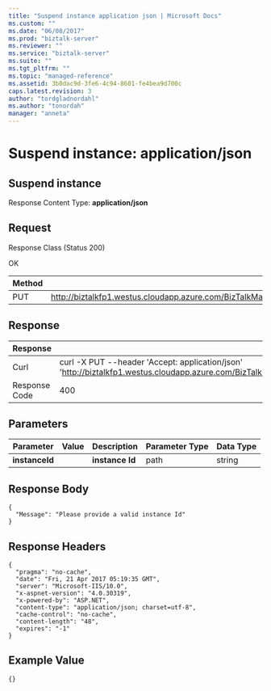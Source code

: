 ```yaml
---
title: "Suspend instance application json | Microsoft Docs"
ms.custom: ""
ms.date: "06/08/2017"
ms.prod: "biztalk-server"
ms.reviewer: ""
ms.service: "biztalk-server"
ms.suite: ""
ms.tgt_pltfrm: ""
ms.topic: "managed-reference"
ms.assetid: 3b0dac9d-3fe6-4c94-8601-fe4bea9d700c
caps.latest.revision: 3
author: "tordgladnordahl"
ms.author: "tonordah"
manager: "anneta"
---
```

# Suspend instance: application/json
## Suspend instance

  Response Content Type: **application/json**

Request
---
Response Class (Status 200)

OK

Method  | Request URL
------------- | -------------
PUT  | http://biztalkfp1.westus.cloudapp.azure.com/BizTalkManagementService/OperationalData/Instances/Suspend/%7BinstanceId%7D

Response
---

| Response | Content          |
| ------------- | ----------- |
| Curl | curl -X PUT --header 'Accept: application/json' 'http://biztalkfp1.westus.cloudapp.azure.com/BizTalkManagementService/OperationalData/Instances/Suspend/%7BinstanceId%7D'|
| Response Code | 400|

Parameters
---

Parameter  | Value  | Description  | Parameter Type  | Data Type
------------- | ------------- | ------------- | ------------- | -------------
**instanceId** | | **instance Id** | path | string

Response Body
---
```
{
  "Message": "Please provide a valid instance Id"
}
```


Response Headers
---

```
{
  "pragma": "no-cache",
  "date": "Fri, 21 Apr 2017 05:19:35 GMT",
  "server": "Microsoft-IIS/10.0",
  "x-aspnet-version": "4.0.30319",
  "x-powered-by": "ASP.NET",
  "content-type": "application/json; charset=utf-8",
  "cache-control": "no-cache",
  "content-length": "48",
  "expires": "-1"
}
```

Example Value
---

```
{}

```
